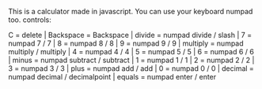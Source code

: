 This is a calculator made in javascript. You can use your keyboard numpad too.
controls:

C = delete                                |
Backspace = Backspace                     |
divide = numpad divide / slash            |
7 = numpad 7 / 7                          |
8 = numpad 8 / 8                          |
9 = numpad 9 / 9                          |
multiply = numpad multiply / multiply     |
4 = numpad 4 / 4                          |
5 = numpad 5 / 5                          |
6 = numpad 6 / 6                          |
minus = numpad subtract / subtract        |
1 = numpad 1 / 1                          |
2 = numpad 2 / 2                          |
3 = numpad 3 / 3                          |
plus = numpad add / add                   |
0 = numpad 0 / 0                          |
decimal = numpad decimal / decimalpoint   |
equals = numpad enter / enter             
